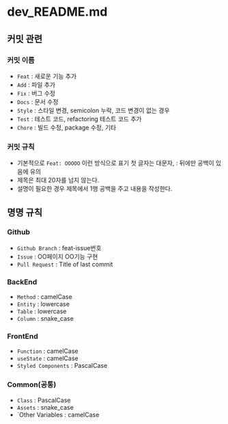 # dev_README.md
## 커밋 관련
### 커밋 이름
- `Feat` : 새로운 기능 추가
- `Add` : 파일 추가
- `Fix` : 버그 수정
- `Docs` : 문서 수정
- `Style` : 스타일 변경, semicolon 누락, 코드 변경이 없는 경우
- `Test` : 테스트 코드, refactoring 테스트 코드 추가
- `Chore` : 빌드 수정, package 수정, 기타
### 커밋 규칙
- 기본적으로 `Feat: OOOOO` 이런 방식으로 표기 첫 글자는 대문자, : 뒤에만 공백이 있음에 유의
- 제목은 최대 20자를 넘지 않는다.
- 설명이 필요한 경우 제목에서 1행 공백을 주고 내용을 작성한다.

## 명명 규칙
### Github
- `Github Branch` : feat-issue번호
- `Issue` : OO페이지 OO기능 구현
- `Pull Request` : Title of last commit
### BackEnd
- `Method` : camelCase
- `Entity` : lowercase
- `Table` : lowercase
- `Column` : snake_case
### FrontEnd
- `Function` : camelCase
- `useState` : camelCase
- `Styled Components` : PascalCase
### Common(공통)
- `Class` : PascalCase
- `Assets` : snake_case
- `Other Variables : camelCase
